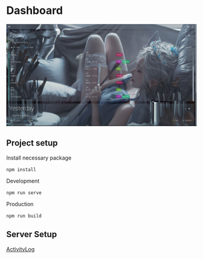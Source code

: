 # Dashboard

![Dashboard](/document/Dashboard.JPG)

## Project setup

Install necessary package

```
npm install
```

Development

```
npm run serve
```

Production

```
npm run build
```

## Server Setup

[ActivityLog](https://github.com/Jack-GVDL/ActivityLog)

